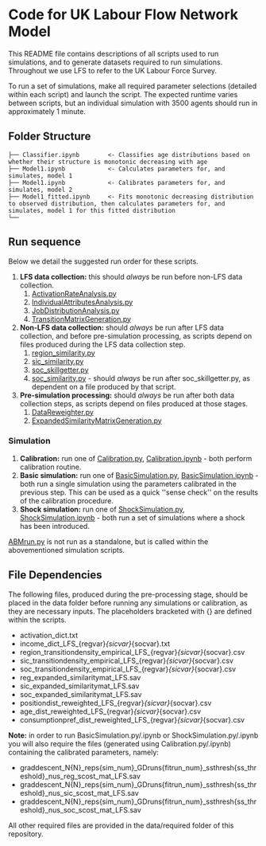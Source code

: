 # Code for UK Labour Flow Network Model

This README file contains descriptions of all scripts used to run simulations, and to generate datasets required to run simulations. Throughout we use LFS to refer to the UK Labour Force Survey.

To run a set of simulations, make all required parameter selections (detailed within each script) and launch the script. The expected runtime varies between scripts, but an individual simulation with 3500 agents should run in approximately 1 minute.

## Folder Structure

```               
├── Classifier.ipynb        <- Classifies age distributions based on whether their structure is monotonic decreasing with age
├── Model1.ipynb            <- Calculates parameters for, and simulates, model 1   
├── Model1.ipynb            <- Calibrates parameters for, and simulates, model 2 
├── Model1_fitted.ipynb     <- Fits monotonic decreasing distribution to observed distribution, then calculates parameters for, and simulates, model 1 for this fitted distribution
└──
```
## Run sequence

Below we detail the suggested run order for these scripts.

1. **LFS data collection:** this should *always* be run before non-LFS data collection.
    1.  [ActivationRateAnalysis.py](https://github.com/alan-turing-institute/UK-LabourFlowNetwork-Model/blob/main/code/preprocessing/LFS%20data%20collection/ActivationRateAnalysis.py)
    2. [IndividualAttributesAnalysis.py](https://github.com/alan-turing-institute/UK-LabourFlowNetwork-Model/blob/main/code/preprocessing/LFS%20data%20collection/IndividualAttributesAnalysis.py)
    3. [JobDistributionAnalysis.py](https://github.com/alan-turing-institute/UK-LabourFlowNetwork-Model/blob/main/code/preprocessing/LFS%20data%20collection/JobDistributionAnalysis.py)
    4. [TransitionMatrixGeneration.py](https://github.com/alan-turing-institute/UK-LabourFlowNetwork-Model/blob/main/code/preprocessing/LFS%20data%20collection/TransitionMatrixGeneration.py)
2. **Non-LFS data collection:** should *always* be run after LFS data collection, and before pre-simulation processing, as scripts depend on files produced during the LFS data collection step.
    1. [region_similarity.py](https://github.com/alan-turing-institute/UK-LabourFlowNetwork-Model/blob/main/code/preprocessing/non-LFS%20data%20collection/region_similarity.py)
    2. [sic_similarity.py](https://github.com/alan-turing-institute/UK-LabourFlowNetwork-Model/blob/main/code/preprocessing/non-LFS%20data%20collection/sic_similarity.py)
    3. [soc_skillgetter.py](https://github.com/alan-turing-institute/UK-LabourFlowNetwork-Model/blob/main/code/preprocessing/non-LFS%20data%20collection/soc_skillgetter.pyy)
    4. [soc_similarity.py](https://github.com/alan-turing-institute/UK-LabourFlowNetwork-Model/blob/main/code/preprocessing/non-LFS%20data%20collection/soc_similarity.py) - should *always* be run after soc_skillgetter.py, as dependent on a file produced by that script.
3. **Pre-simulation processing:** should *always* be run after both data collection steps, as scripts depend on files produced at those stages.
    1. [DataReweighter.py](https://github.com/alan-turing-institute/UK-LabourFlowNetwork-Model/blob/main/code/preprocessing/pre-simulation%20processing/DataReweighter.py)
    2. [ExpandedSimilarityMatrixGeneration.py](https://github.com/alan-turing-institute/UK-LabourFlowNetwork-Model/blob/main/code/preprocessing/pre-simulation%20processing/ExpandedSimilarityMatrixGeneration.py)

### Simulation

1. **Calibration:** run one of [Calibration.py](https://github.com/alan-turing-institute/UK-LabourFlowNetwork-Model/blob/main/code/simulation/Calibration.py), [Calibration.ipynb](https://github.com/alan-turing-institute/UK-LabourFlowNetwork-Model/blob/main/code/simulation/Calibration.ipynb) - both perform calibration routine.
2. **Basic simulation:** run one of [BasicSimulation.py](https://github.com/alan-turing-institute/UK-LabourFlowNetwork-Model/blob/main/code/simulation/BasicSimulation.py), [BasicSimulation.ipynb](https://github.com/alan-turing-institute/UK-LabourFlowNetwork-Model/blob/main/code/simulation/BasicSimulation.ipynb) - both run a single simulation using the parameters calibrated in the previous step. This can be used as a quick ''sense check'' on the results of the calibration procedure.
3. **Shock simulation:** run one of [ShockSimulation.py](https://github.com/alan-turing-institute/UK-LabourFlowNetwork-Model/blob/main/code/simulation/ShockSimulation.py), [ShockSimulation.ipynb](https://github.com/alan-turing-institute/UK-LabourFlowNetwork-Model/blob/main/code/simulation/ShockSimulation.ipynb) - both run a set of simulations where a shock has been introduced.

[ABMrun.py](https://github.com/alan-turing-institute/UK-LabourFlowNetwork-Model/blob/main/code/simulation/ABMrun.py) is not run as a standalone, but is called within the abovementioned simulation scripts.

## File Dependencies

The following files, produced during the pre-processing stage, should be placed in the data folder before running any simulations or calibration, as they are necessary inputs. The placeholders bracketed with {} are defined within the scripts.

- activation_dict.txt
- income_dict_LFS_{regvar}_{sicvar}_{socvar}.txt
- region_transitiondensity_empirical_LFS_{regvar}_{sicvar}_{socvar}.csv
- sic_transitiondensity_empirical_LFS_{regvar}_{sicvar}_{socvar}.csv
- soc_transitiondensity_empirical_LFS_{regvar}_{sicvar}_{socvar}.csv
- reg_expanded_similaritymat_LFS.sav
- sic_expanded_similaritymat_LFS.sav
- soc_expanded_similaritymat_LFS.sav
- positiondist_reweighted_LFS_{regvar}_{sicvar}_{socvar}.csv
- age_dist_reweighted_LFS_{regvar}_{sicvar}_{socvar}.csv
- consumptionpref_dist_reweighted_LFS_{regvar}_{sicvar}_{socvar}.csv

**Note:** in order to run BasicSimulation.py/.ipynb or ShockSimulation.py/.ipynb you will also require the files (generated using Calibration.py/.ipynb) containing the calibrated parameters, namely:
- graddescent_N{N}_reps{sim_num}_GDruns{fitrun_num}_ssthresh{ss_threshold}_nus_reg_scost_mat_LFS.sav
- graddescent_N{N}_reps{sim_num}_GDruns{fitrun_num}_ssthresh{ss_threshold}_nus_sic_scost_mat_LFS.sav
- graddescent_N{N}_reps{sim_num}_GDruns{fitrun_num}_ssthresh{ss_threshold}_nus_soc_scost_mat_LFS.sav

All other required files are provided in the data/required folder of this repository.

